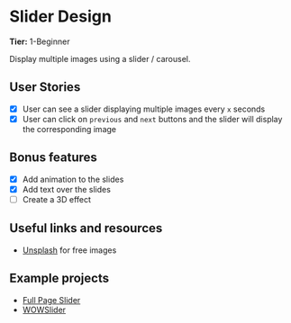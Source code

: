 # Slider Design

**Tier:** 1-Beginner

Display multiple images using a slider / carousel.

## User Stories

-   [x] User can see a slider displaying multiple images every `x` seconds
-   [x] User can click on `previous` and `next` buttons and the slider will display the corresponding image

## Bonus features

-   [x] Add animation to the slides
-   [x] Add text over the slides
-   [ ] Create a 3D effect

## Useful links and resources

-   [Unsplash](https://unsplash.com/) for free images

## Example projects

-   [Full Page Slider](https://codepen.io/FlorinPop17/full/LvOroe)
-   [WOWSlider](http://wowslider.com/3d-slider-jquery-fresh-cube-demo.html)